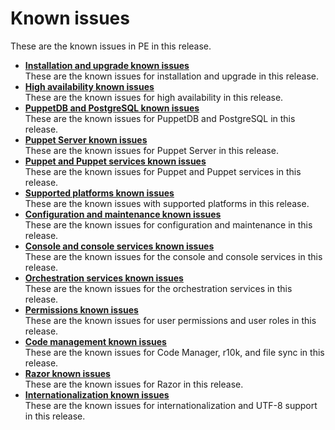 # Known issues

These are the known issues in PE in this release.

-   **[Installation and upgrade known issues](known_issues_installation_and_upgrade.md)**  
These are the known issues for installation and upgrade in this release.
-   **[High availability known issues](known_issues_ha.md)**  
These are the known issues for high availability in this release.
-   **[PuppetDB and PostgreSQL known issues](known_issues_puppetdb.md)**  
These are the known issues for PuppetDB and PostgreSQL in this release.
-   **[Puppet Server known issues](known_issues_server.md)**  
These are the known issues for Puppet Server in this release.
-   **[Puppet and Puppet services known issues](known_issues_puppet_and_puppet_services.md)**  
These are the known issues for Puppet and Puppet services in this release.
-   **[Supported platforms known issues](known_issues_platform.md)**  
These are the known issues with supported platforms in this release.
-   **[Configuration and maintenance known issues](known_issues_configuration_and_maintenance.md)**  
These are the known issues for configuration and maintenance in this release.
-   **[Console and console services known issues](known_issues_console.md)**  
These are the known issues for the console and console services in this release.
-   **[Orchestration services known issues](known_issues_orchestration.md)**  
These are the known issues for the orchestration services in this release.
-   **[Permissions known issues](known_issues_permissions.md)**  
These are the known issues for user permissions and user roles in this release.
-   **[Code management known issues](known_issues_code_management.md)**  
These are the known issues for Code Manager, r10k, and file sync in this release.
-   **[Razor known issues](known_issues_razor.md)**  
These are the known issues for Razor in this release.
-   **[Internationalization known issues](known_issues_utf8.md)**  
These are the known issues for internationalization and UTF-8 support in this release.

